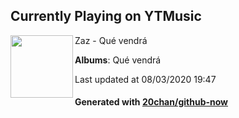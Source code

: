 ## Currently Playing on YTMusic

[<img align="left" width="100" src="https://lh3.googleusercontent.com/traibdxOziiCIdEfKOVhVplUWMvuSGyJLrkjfan97ZcfQ-Q5D5U6gYTWMH1TrGIR98Syt0iuhDk8bFWX0Q">](https://music.youtube.com/channel/UCs_xoLvRP3JN3UJUmuGKdzA)

Zaz - Qué vendrá

**Albums**: Qué vendrá

Last updated at 08/03/2020 19:47

#### Generated with [20chan/github-now](https://github.com/20chan/github-now)


<!--
**20chan/20chan** is a ✨ _special_ ✨ repository because its `README.md` (this file) appears on your GitHub profile.

Here are some ideas to get you started:

- 🔭 I’m currently working on ...
- 🌱 I’m currently learning ...
- 👯 I’m looking to collaborate on ...
- 🤔 I’m looking for help with ...
- 💬 Ask me about ...
- 📫 How to reach me: ...
- 😄 Pronouns: ...
- ⚡ Fun fact: ...
-->
